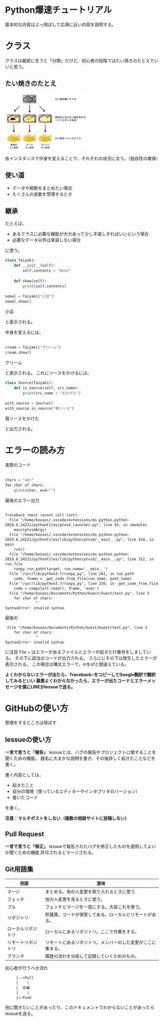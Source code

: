 # Python爆速チュートリアル
基本的な内容はぶっ飛ばして応用に近い内容を説明する。

# クラス
クラスは厳密に言うと「分類」だけど、初心者の段階ではたい焼きのたとえでいいと思う。

## たい焼きのたとえ

![説明のための写真](pictures/index.png)

各インスタンスで中身を変えることで、それぞれの状況に合う。（独自性の確保）

## 使い道

- データや関数をまとめたい場合
- たくさんの変数を管理するとき

## 継承

たとえば、

- あるクラスに必要な機能が大方あって少し手直しすればいいという場合
- 必要なデータ以外は実装しない場合

に使う。

```py
class Taiyaki:
    def __init__(self):
        self.contents = "None"

    def show(self):
        print(self.contents)

nomal = Taiyaki("小豆")
nomal.show()
```
小豆  

と表示される。

中身を変えるには、
```py

cream = Taiyaki("クリーム")
cream.show()
```
クリーム  

と表示される。
これにソースをかけるには、

```py
class Source(Taiyaki):
    def in_source(self, src_name):
        print(src_name + "をかけた")

with_source = Source()
with_source.in_source("苺ソース")
```
苺ソースをかけた

と出力される。

# エラーの読み方

実際のコード
```py

chars = "abc"
for char of chars:
    print(char, end="")

```
最後のエラー出力
```

Traceback (most recent call last):
  File "/home/kousei/.vscode/extensions/ms-python.python-2019.6.24221/pythonFiles/ptvsd_launcher.py", line 43, in <module>
    main(ptvsdArgs)
  File "/home/kousei/.vscode/extensions/ms-python.python-2019.6.24221/pythonFiles/lib/python/ptvsd/__main__.py", line 434, in main
    run()
  File "/home/kousei/.vscode/extensions/ms-python.python-2019.6.24221/pythonFiles/lib/python/ptvsd/__main__.py", line 312, in run_file
    runpy.run_path(target, run_name='__main__')
  File "/usr/lib/python3.7/runpy.py", line 261, in run_path
    code, fname = _get_code_from_file(run_name, path_name)
  File "/usr/lib/python3.7/runpy.py", line 236, in _get_code_from_file
    code = compile(f.read(), fname, 'exec')
  File "/home/kousei/Documents/Python/kuest/kuest/test.py", line 3
    for char of chars:
              ^
SyntaxError: invalid syntax
```
最後の
```
 File "/home/kousei/Documents/Python/kuest/kuest/test.py", line 3
    for char of chars:
              ^
SyntaxError: invalid syntax
```
に注目
File ~
はエラーがあるファイルとエラーが起きた行番号をしましている。
その下に該当のコードが出力される。
さらににその下は発生したエラーが表示される。
この場合は構文エラーで、inをofと間違えている。

**よくわからないエラーが出たら、Traceback~をコピーしてGoogle翻訳で翻訳してみるといい**
**最悪よくわからなかったら、エラーが出たコードとエラーメッセージを僕にLINEかlessueで送る。**

# GitHubの使い方

管理をするところは飛ばす

## lessueの使い方

**一言で言うと「報告」**
lessueとは、バグの報告やプロジェクトに関することを聞くための機能。
題名に大まかな説明を書き、その後詳しく起きたことなどを書く。

書く内容としては、

- 起きたこと
- 自分の環境（使っているエディターやインタプリタのバージョン）
- 書いたコード

を書く。

**注意：マルチポストをしない（複数の相談サイトに投稿しない）**

## Pull Request

**一言で言うと「修正」**
lessueで報告されたバグを修正したものを適用してよいか聞くための機能
許可されるとマージされる。

## Git用語集

| 用語 | 意味 |
| ----| ---- |
|マージ| まとめる。他の人変更を取り入れるときに使う|
|フェッチ|他の人変更を見るときに使う。|
|プル|フェッチとマージを一度にする。大抵これを使う。|
|リポジトリ|貯蔵庫。コードが保管してある。ローカルとリモートがある。|
|ローカルリポジトリ|ローカルにあるリポジトリ。ここで作業をする。|
|リモートリポジトリ|リモートにあるリポジトリ。メンバーのした変更がここに集まる。|
|ブランチ|履歴の流れを分岐して記録していくためのもの。|


初心者が行うべき流れ
```
     |-->Pull
     |    |
     |  作業
     |    |
     |<-Push
```
他に聞きたいことがあったり、このドキュメントでわからないことがあったらlessueを送る。